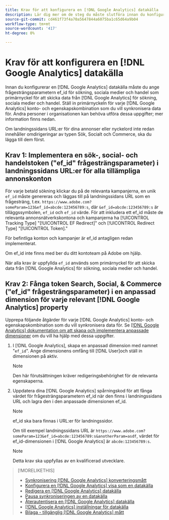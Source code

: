 ```yaml
---
title: Krav för att konfigurera en [!DNL Google Analytics] datakälla
description: Lär dig mer om de steg du måste slutföra innan du konfigurerar en [!DNL Google Analytics] datakälla.
source-git-commit: cd461f73f4a70a5647844a6075ba1c65d64a9b04
workflow-type: tm+mt
source-wordcount: '417'
ht-degree: 0%

---
```


# Krav för att konfigurera en [!DNL Google Analytics] datakälla

Innan du konfigurerar en [!DNL Google Analytics] datakälla måste du ange frågesträngsparametern ef_id för sökning, sociala medier och handel som primärnyckel för att skicka data från [!DNL Google Analytics] för sökning, sociala medier och handel. Ställ in primärnyckeln för varje [!DNL Google Analytics] konto- och egenskapskombination som du vill synkronisera data för. Andra personer i organisationen kan behöva utföra dessa uppgifter; mer information finns nedan.

Om landningssidans URL:er för dina annonser eller nyckelord inte redan innehåller omdirigeringar av typen Sök, Socialt och Commerce, ska du lägga till dem först.

## Krav 1: Implementera en sök-, social- och handelstoken (&quot;ef_id&quot; frågesträngsparameter) i landningssidans URL:er för alla tillämpliga annonskonton

För varje betald sökning klickar du på de relevanta kampanjerna, en unik `ef_id` måste genereras och läggas till på landningssidans URL som en frågesträng, t.ex. `https://www.adobe.com?someParam=123&ef_id=abcde:123456789:s`, där `&ef_id=abcde:123456789:s` är tilläggssymbolen, `ef_id` och `ef_id` värde. För att inkludera ett ef_id måste de relevanta annonsnätverkskontona och kampanjerna ha [!UICONTROL Tracking Type] &quot;[!UICONTROL EF Redirect]&quot; och [!UICONTROL Redirect Type] &quot;[!UICONTROL Token].&quot;

För befintliga konton och kampanjer är ef_id antagligen redan implementerat.

Om ef_id inte finns med ber du ditt kontoteam på Adobe om hjälp.

När alla krav är uppfyllda `ef_id` används som primärnyckel för att skicka data från [!DNL Google Analytics] för sökning, sociala medier och handel.

## Krav 2: Fånga token Search, Social, &amp; Commerce (&quot;ef_id&quot; frågesträngsparameter) i en anpassad dimension för varje relevant [!DNL Google Analytics] property

Upprepa följande åtgärder för varje [!DNL Google Analytics] konto- och egenskapskombination som du vill synkronisera data för. Se [[!DNL Google Analytics] dokumentation om att skapa och implementera anpassade dimensioner](https://support.google.com/analytics/answer/2709829?hl=en#zippy=%2Cin-this-article) om du vill ha hjälp med dessa uppgifter.

1. I [!DNL Google Analytics], skapa en anpassad dimension med namnet &quot;`ef_id`&quot;. Ange dimensionens omfång till [!DNL User]och ställ in dimensionen på aktiv.

   >[!NOTE]
   >
   >Den här förutsättningen kräver redigeringsbehörighet för de relevanta egenskaperna.

1. Uppdatera dina [!DNL Google Analytics] spårningskod för att fånga värdet för frågesträngsparametern ef_id när den finns i landningssidans URL och lagra den i den anpassade dimensionen ef_id.

   >[!NOTE]
   >
   >ef_id ska bara finnas i URL:er för landningssidor.

   Om till exempel landningssidans URL är `https://www.adobe.com?someParam=123&ef_id=abcde:123456789:s&anotherParam=asdf`, värdet för ef_id-dimensionen i [!DNL Google Analytics] är `abcde:123456789:s`.

   >[!NOTE]
   >
   >Detta krav ska uppfyllas av en kvalificerad utvecklare.

>[!MORELIKETHIS]
>
>* [Synkronisering [!DNL Google Analytics] konverteringsmått](data-source-about.md)
>* [Konfigurera en [!DNL Google Analytics] visa som en datakälla](data-source-configure.md)
>* [Redigera en [!DNL Google Analytics] datakälla](data-source-edit.md)
>* [Pausa synkroniseringen av en datakälla](data-source-pause.md)
>* [Återautentisera en [!DNL Google Analytics] datakälla](data-source-reauthenticate.md)
>* [[!DNL Google Analytics] inställningar för datakälla](data-source-settings.md)
>* [Bilaga - tillgänglig [!DNL Google Analytics] mått](data-source-ga-metrics.md)

